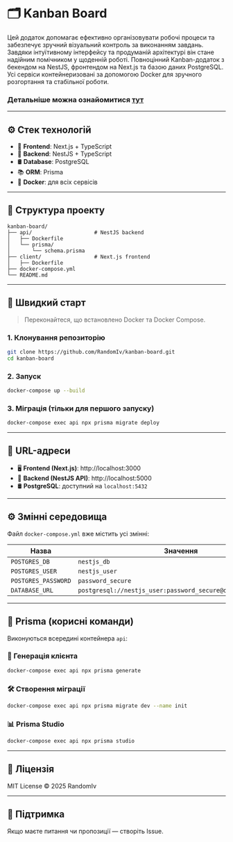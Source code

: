 # 🗂️ Kanban Board

Цей додаток допомагає ефективно організовувати робочі процеси та забезпечує зручний візуальний контроль за виконанням завдань. Завдяки інтуїтивному інтерфейсу та продуманій архітектурі він стане надійним помічником у щоденній роботі.
Повноцінний Kanban-додаток з бекендом на NestJS, фронтендом на Next.js та базою даних PostgreSQL. Усі сервіси контейнеризовані за допомогою Docker для зручного розгортання та стабільної роботи.
### Детальніше можна ознайомитися [тут](https://drive.google.com/file/d/1lZp22OFRO0y8NkiLO7UQv7TXScBntG2b/view)

---

## ⚙️ Стек технологій

- 🧠 **Frontend**: Next.js + TypeScript
- 🚀 **Backend**: NestJS + TypeScript
- 🛢️ **Database**: PostgreSQL
- 📚 **ORM**: Prisma
- 🐳 **Docker**: для всіх сервісів

---

## 📁 Структура проекту

```
kanban-board/
├── api/                    # NestJS backend
│   ├── Dockerfile
│   └── prisma/
│       └── schema.prisma
├── client/                 # Next.js frontend
│   ├── Dockerfile
├── docker-compose.yml
└── README.md
```

---

## 🚀 Швидкий старт

> Переконайтеся, що встановлено Docker та Docker Compose.

### 1. Клонування репозиторію

```bash
git clone https://github.com/RandomIv/kanban-board.git
cd kanban-board
```

### 2. Запуск

```bash
docker-compose up --build
```

### 3. Міграція (тільки для першого запуску)

```bash
docker-compose exec api npx prisma migrate deploy
```

---

## 🔗 URL-адреси

- 🖥️ **Frontend (Next.js)**: http://localhost:3000
- 🔌 **Backend (NestJS API)**: http://localhost:5000
- 🛢️ **PostgreSQL**: доступний на `localhost:5432`

---

## ⚙️ Змінні середовища

Файл `docker-compose.yml` вже містить усі змінні:

| Назва | Значення |
|-------|----------|
| `POSTGRES_DB` | `nestjs_db` |
| `POSTGRES_USER` | `nestjs_user` |
| `POSTGRES_PASSWORD` | `password_secure` |
| `DATABASE_URL` | `postgresql://nestjs_user:password_secure@db:5432/nestjs_db` |

---

## 🧠 Prisma (корисні команди)

Виконуються всередині контейнера `api`:

### 🔄 Генерація клієнта

```bash
docker-compose exec api npx prisma generate
```

### 🛠️ Створення міграції

```bash
docker-compose exec api npx prisma migrate dev --name init
```

### 📊 Prisma Studio

```bash
docker-compose exec api npx prisma studio
```

---

## 📄 Ліцензія

MIT License © 2025 RandomIv

---

## 🙋 Підтримка

Якщо маєте питання чи пропозиції — створіть Issue.
